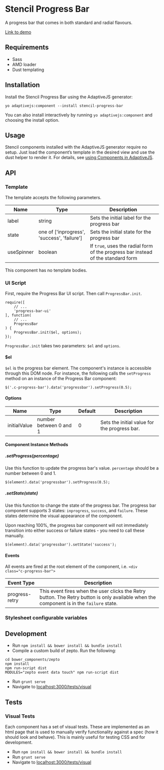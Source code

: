 # Stencil Progress Bar

A progress bar that comes in both standard and radial flavours. 

[Link to demo](#)



## Requirements

- Sass
- AMD loader
- Dust templating



## Installation

Install the Stencil Progress Bar using the AdaptiveJS generator:
```
yo adaptivejs:component --install stencil-progress-bar
```
You can also install interactively by running `yo adaptivejs:component` and choosing the install option.



## Usage

Stencil components installed with the AdaptiveJS generator require no setup. Just load the component’s template in the desired view and use the dust helper to render it. For details, see [using Components in AdaptiveJS](#).



## API

### Template
The template accepts the following parameters.

Name | Type | Description
-----|------|------------
label | string | Sets the initial label for the progress bar
state | one of ['inprogress', 'success', 'failure'] | Sets the initial state for the progress bar
useSpinner | boolean | If `true`, uses the radial form of the progress bar instead of the standard form

This component has no template bodies.


### UI Script

First, require the Progress Bar UI script. Then call `ProgressBar.init`.

```
require([
    // ...
    'progress-bar-ui'
], function(
    // ...
    ProgressBar
) {
    ProgressBar.init($el, options);
});
```

`ProgressBar.init` takes two parameters: `$el` and `options`.

#### $el

`$el` is the progress bar element. The component's instance is accessible through this DOM node. For instance, the following calls the `setProgress` method on an instance of the Progress Bar component:

```
$('.c-progress-bar').data('progressbar').setProgress(0.5);
```

#### Options

Name | Type | Default | Description
-----|------|---------|------------
initialValue | number between 0 and 1 | 0 | Sets the initial value for the progress bar.


#### Component Instance Methods

##### .setProgress(percentage)

Use this function to update the progress bar's value. `percentage` should be a number between 0 and 1. 

```
$(element).data('progressbar').setProgress(0.5);
```

##### .setState(state)

Use this function to change the state of the progress bar. The progress bar component supports 3 states: `inprogress`, `success`, and `failure`. These states determine the visual appearance of the component.

Upon reaching 100%, the progress bar component will not immediately transition into either success or failure states - you need to call these manually.

```
$(element).data('progressbar').setState('success');
```


#### Events

All events are fired at the root element of the component, i.e. `<div class="c-progress-bar">`

Event Type | Description
-----------|------------
progress-retry | This event fires when the user clicks the Retry button. The Retry button is only available when the component is in the `failure` state.


### Stylesheet configurable variables



## Development

* Run `npm install && bower install && bundle install`
* Compile a custom build of zepto. Run the following:
``` 
cd bower_components/zepto
npm install
npm run-script dist
MODULES="zepto event data touch" npm run-script dist
```
* Run `grunt serve`
* Navigate to [localhost:3000/tests/visual](http://localhost:3000/tests/visual)



## Tests

### Visual Tests
Each component has a set of visual tests. These are implemented as an html page that is used to manually verify functionality against a spec (how it should look and behave). This is mainly useful for testing CSS and for development.

* Run `npm install && bower install && bundle install`
* Run `grunt serve`
* Navigate to [localhost:3000/tests/visual](http://localhost:3000/tests/visual)

